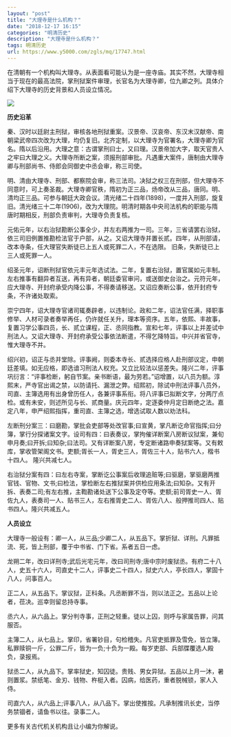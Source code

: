 ```yaml
---
layout: "post"
title: "大理寺是什么机构？"
date: "2018-12-17 16:15"
categories: "明清历史"
description: "大理寺是什么机构？"
tags: 明清历史
url: https://www.y5000.com/zgls/mq/17747.html
---
```






在清朝有一个机构叫大理寺。从表面看可能认为是一座寺庙。其实不然，大理寺相当于现在的最高法院，掌刑狱案件审理，长官名为大理寺卿，位九卿之列。具体介绍下大理寺的历史背景和人员设立情况。

![](https://img.y5000.com/uploads/allimg/170323/0910301405-0.jpg)

**历史沿革**

秦、汉时以廷尉主刑狱，审核各地刑狱重案。汉景帝、汉哀帝、东汉末汉献帝、南朝梁武帝四次改为大理，均仍复旧。北齐定制，以大理寺为官署名，大理寺卿为官名。隋以后沿用。大理之意：古谓掌刑曰士，又曰理。汉景帝加大字，取天官贵人之牢曰大理之义。大理寺所断之案，须报刑部审批。凡遇重大案件，唐制由大理寺卿与刑部尚书、侍郎会同御史中丞会审，称三司使。

明、清由大理寺、刑部、都察院会审，称三法司。决狱之权三在刑部，但大理寺不同意时，可上奏圣裁。大理寺卿官秩，隋初为正三品，炀帝改从三品，唐同。明、清均正三品。可参与朝廷大政会议。清光绪二十四年(1898)，一度并入刑部，旋复旧。清光绪三十二年(1906)，改为大理院。明清时期各中央司法机构的职能与隋唐时期相反，刑部负责审判，大理寺负责复核。

元佑元年，以右治狱勘断公事全少，并左右两推为一司。三年，三省请罢右治狱，依三司旧例置推勘检法官于户部，从之。又诏大理寺并置长贰。四年，从刑部请，改本寺条，任大理官失断徒已上五人或死罪二人，不在选限。
旧条，失断徒已上三人或死罪一人。

绍圣元年，诏断刑狱官依元丰元年选试法。二年，复置右治狱，置官属如元丰制。左右推事有翻异者互送，再有异者，朝廷委官审问，或送御史台治之。元符元年，应大理寺、开封府承受内降公事，不得奏请移送。又诏应奏断公事，依开封府专条，不许诸处取索。

崇宁四年，诏大理寺官诸司辄奏辟者，以违制论。政和二年，诏法官任满，择职事修举、人材可录者奏举再任，仍许就任关升，理本等资序。五年，依熙、丰故事，复置习学公事四员，长、贰立课程，正、丞同指教。宣和七年，评事以上并差试中刑法人。又诏大理寺、开封府承受公事依法断遣，不得乞降特旨。中兴并省官寺，惟大理寺不并。

绍兴初，诏正与丞并堂除。评事阙，则委本寺长、贰选择应格人赴刑部议定，申朝廷差填。如无应格，即选谙习刑法人权充。又立比较法以惩差失。隆兴二年，评事巩衍言：“评事检断，躬自节案。亲书断语，最为劳若。”诏增置，以八员为额。淳熙末，严寺官出谒之禁，以防请托、漏泄之弊。绍熙初，除试中刑法评事八员外，司直、主簿选用有出身曾历任人，各兼评事系衔。将八评事已拟断文字，分两厅点检。或有未安，则述所见与长、贰商量。庆元四年，定逐委仲月定日断绝之法。嘉定八年，申严绍熙指挥，重司直、主簿之选，增选试取人数以劝法科。

左断刑分案三：曰磨勘，掌批会吏部等处改官事;曰宣黄，掌凡断讫命官指挥;曰分簿，掌行分探诸案文字。设司有四：曰表奏议，掌拘催详断案八房断议狱案，兼旬申月奏;曰开拆;曰知杂;曰法司。又有详断案八房，专定断诸路申奏狱案等。又有敕库，掌收管架阁文书。吏额;胥长一人，胥史三人，胥佐三十人，贴书六人，楷书十四人。
隆兴共减七人。

右治狱分案有四：曰左右寺案，掌断讫公事案后收理追赃等;曰驱磨，掌驱磨两推官钱、官物、文书;曰检法，掌检断左右推狱案并供检应用条法;曰知杂。又有开拆、表奏二司;有左右推，主鞫勘诸处送下公事及定夺等。吏额;前司胥史一人、胥佐九人，表奏司一人、贴书三人，左右推胥史二人、胥佐八人、般押推司四人、贴书四人。隆兴共减五人。

**人员设立**

大理寺一般设有：卿一人，从三品;少卿二人，从五品下。掌折狱、详刑。凡罪抵流、死，皆上刑部，覆于中书省、门下省。系者五日一虑。

龙朔二年，改曰详刑寺;武后光宅元年，改曰司刑寺;唐中宗时废狱丞。有府二十八人，史五十六人，司直史十二人，评事史二十四人，狱史六人，亭长四人，掌固十八人，问事百人。

正二人，从五品下。掌议狱，正科条。凡丞断罪不当，则以法正之。五品以上论者，莅决。巡幸则留总持寺事。

丞六人，从六品上。掌分判寺事，正刑之轻重。徒以上囚，则呼与家属告罪，问其服否。

主簿二人，从七品上。掌印，省署钞目，句检稽失。凡官吏抵罪及雪免，皆立簿。私罪赎铜一斤，公罪二斤，皆为一负;十负为一殿。每岁吏部、兵部牒覆选人殿负，录报焉。

狱丞二人，从九品下。掌率狱史，知囚徒。贵贱、男女异狱。五品以上月一沐，暑则置浆。禁纸笔、金刃、钱物、杵梃入者。囚病，给医药，重者脱械锁，家人入侍。

司直六人，从六品上;评事八人，从八品下。掌出使推按。凡承制推讯长史，当停务禁锢者，请鱼书以往。录事二人。

更多有关古代机关机构且让小编为你解说。

